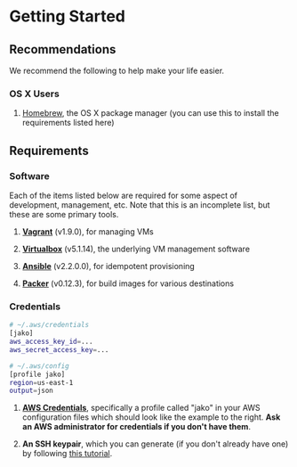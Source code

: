# Getting Started



## Recommendations

We recommend the following to help make your life easier.

### OS X Users

1. [Homebrew](https://brew.sh/), the OS X package manager (you can use this to install the requirements listed here)



## Requirements

### Software

Each of the items listed below are required for some aspect of development, management, etc. Note that this is an incomplete list, but these are some primary tools.

1. [**Vagrant**](https://www.vagrantup.com/) (v1.9.0), for managing VMs

2. [**Virtualbox**](https://www.virtualbox.org/wiki/VirtualBox) (v5.1.14), the underlying VM management software

3. [**Ansible**](https://www.ansible.com/) (v2.2.0.0), for idempotent provisioning

4. [**Packer**](https://www.packer.io/) (v0.12.3), for build images for various destinations

### Credentials

```sh
# ~/.aws/credentials
[jako]
aws_access_key_id=...
aws_secret_access_key=...

# ~/.aws/config
[profile jako]
region=us-east-1
output=json
```

1. [**AWS Credentials**](http://docs.aws.amazon.com/cli/latest/userguide/cli-chap-getting-started.html#cli-config-files), specifically a profile called "jako" in your AWS configuration files which should look like the example to the right. **Ask an AWS administrator for credentials if you don't have them**.

2. **An SSH keypair**, which you can generate (if you don't already have one) by following [this tutorial](https://help.github.com/articles/generating-a-new-ssh-key-and-adding-it-to-the-ssh-agent/#generating-a-new-ssh-key).
